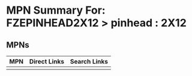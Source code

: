 



# MPN Summary For: FZEPINHEAD2X12 > pinhead : 2X12

## MPNs
  

|MPN|Direct Links|Search Links|
| :--- | :--- | :--- |
||||
